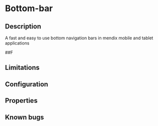 # Bottom-bar

## Description
A fast and easy to use bottom navigation bars in mendix mobile and tablet applications

##F


## Limitations


## Configuration

## Properties
## Known bugs



